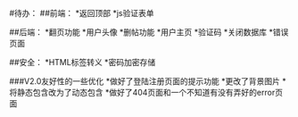 #待办：
##前端：
*返回顶部
*js验证表单

##后端：
*翻页功能
*用户头像
*删帖功能
*用户主页
*验证码
*关闭数据库
*错误页面

##安全：
*HTML标签转义
*密码加密存储

###V2.0友好性的一些优化
*做好了登陆注册页面的提示功能
*更改了背景图片
*将静态包含改为了动态包含
*做好了404页面和一个不知道有没有弄好的error页面